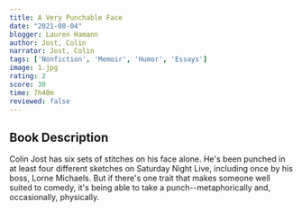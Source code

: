 ```yaml
---
title: A Very Punchable Face
date: "2021-08-04"
blogger: Lauren Hamann
author: Jost, Colin
narrator: Jost, Colin
tags: ['Nonfiction', 'Memoir', 'Humor', 'Essays']
image: 1.jpg
rating: 2
score: 30
time: 7h40m
reviewed: false
---
```


## Book Description

Colin Jost has six sets of stitches on his face alone. He's been punched in at least four different sketches on Saturday Night Live, including once by his boss, Lorne Michaels. But if there's one trait that makes someone well suited to comedy, it's being able to take a punch--metaphorically and, occasionally, physically.
